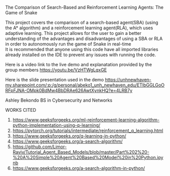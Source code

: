 The Comparison of Search-Based and Reinforcement Learning Agents: The Game of Snake

  This project covers the comparison of a search-based agent(SBA) (using the A* algorithm) and a reinforcement learning agent(RLA), which uses adaptive learning. 
  This project allows for the user to gain a better understanding of the advantages and disadvantages of using a SBA or RLA in order to autonomously run the game of Snake in real-time  
  It is recommended that anyone using this code have all imported libraries already installed on the IDE to prevent any issues with running the code.
  

Here is a video link to the live demo and explanatation provided by the group members 
https://youtu.be/VzHTWgLqxGE

Here is the slide presentation used in the demo
https://unhnewhaven-my.sharepoint.com/:p:/g/personal/abeko1_unh_newhaven_edu/ETlbGGLGoORFpFJNA-OMpk0BdMw4BbDRAe626AwtXynkHQ?e=4LRB7y

Ashley Bekondo
BS in Cybersecurity and Networks 

WORKS CITED 
1. https://www.geeksforgeeks.org/ml-reinforcement-learning-algorithm-python-implementation-using-q-learning/
2. https://pytorch.org/tutorials/intermediate/reinforcement_q_learning.html
3. https://www.geeksforgeeks.org/q-learning-in-python/
4. https://www.geeksforgeeks.org/a-search-algorithm/
5. https://github.com/Limor-Raviv/Tutorial_Agent_Based_Models/blob/master/Part%202%20-%20A%20Simple%20Agent%20Based%20Model%20in%20Python.ipynb
6. https://www.geeksforgeeks.org/a-search-algorithm-in-python/
